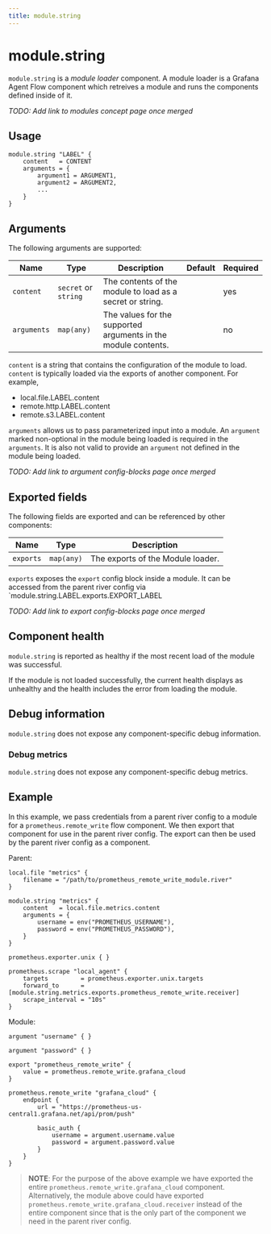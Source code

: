 ```yaml
---
title: module.string
---
```


# module.string

`module.string` is a *module loader* component. A module loader is a Grafana Agent Flow 
component which retreives a module and runs the components defined inside of it.

*TODO: Add link to modules concept page once merged*

## Usage

```river
module.string "LABEL" {
	content   = CONTENT
	arguments = {
		argument1 = ARGUMENT1,
		argument2 = ARGUMENT2,
		...
	}
}
```

## Arguments

The following arguments are supported:

Name | Type | Description | Default | Required
---- | ---- | ----------- | ------- | --------
`content`   | `secret` or `string` | The contents of the module to load as a secret or string. | | yes
`arguments` | `map(any)`  | The values for the supported arguments in the module contents. | | no

`content` is a string that contains the configuration of the module to load.
`content` is typically loaded via the exports of another component. For example,

- local.file.LABEL.content
- remote.http.LABEL.content
- remote.s3.LABEL.content

`arguments` allows us to pass parameterized input into a module.
An `argument` marked non-optional in the module being loaded is required in the
`arguments`. It is also not valid to provide an `argument` not defined in the
module being loaded.

*TODO: Add link to argument config-blocks page once merged*

## Exported fields

The following fields are exported and can be referenced by other components:

Name | Type | Description
---- | ---- | -----------
`exports` | `map(any)` | The exports of the Module loader.

`exports` exposes the `export` config block inside a module. It can be accessed from
the parent river config via `module.string.LABEL.exports.EXPORT_LABEL

*TODO: Add link to export config-blocks page once merged*

## Component health

`module.string` is reported as healthy if the most recent load of the module was 
successful. 

If the module is not loaded successfully, the current health displays as
unhealthy and the health includes the error from loading the module.

## Debug information

`module.string` does not expose any component-specific debug information.

### Debug metrics

`module.string` does not expose any component-specific debug metrics.

## Example

In this example, we pass credentials from a parent river config to a module for
a `prometheus.remote_write` flow component. We then export that component for use
in the parent river config. The export can then be used by the parent river config
as a component.

Parent:

```river
local.file "metrics" {
	filename = "/path/to/prometheus_remote_write_module.river"
}

module.string "metrics" {
	content   = local.file.metrics.content
	arguments = {
		username = env("PROMETHEUS_USERNAME"),
		password = env("PROMETHEUS_PASSWORD"),
	}
}

prometheus.exporter.unix { }

prometheus.scrape "local_agent" {
	targets         = prometheus.exporter.unix.targets
	forward_to      = [module.string.metrics.exports.prometheus_remote_write.receiver]
	scrape_interval = "10s"
}
```

Module:

```river
argument "username" { }

argument "password" { }

export "prometheus_remote_write" {
	value = prometheus.remote_write.grafana_cloud
}

prometheus.remote_write "grafana_cloud" {
	endpoint {
		url = "https://prometheus-us-central1.grafana.net/api/prom/push"

		basic_auth {
			username = argument.username.value
			password = argument.password.value
		}
	}
}
```

> **NOTE**: For the purpose of the above example we have exported the entire
> `prometheus.remote_write.grafana_cloud` component. Alternatively, the module above
> could have exported `prometheus.remote_write.grafana_cloud.receiver` instead of
> the entire component since that is the only part of the component we need in the
> parent river config.